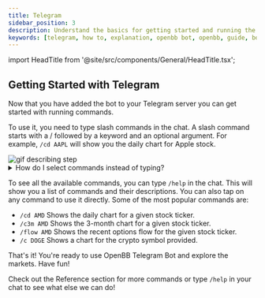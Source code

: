 ```yaml
---
title: Telegram
sidebar_position: 3
description: Understand the basics for getting started and running the OpenBB Boton Telegram.
keywords: [telegram, how to, explanation, openbb bot, openbb, guide, bot guide, commands, community]
---
```


import HeadTitle from '@site/src/components/General/HeadTitle.tsx';

<HeadTitle title="Telegram - Bot | OpenBB Docs" />

## Getting Started with Telegram

Now that you have added the bot to your Telegram server you can get started with running commands.

To use it, you need to type slash commands in the chat. A slash command starts with a / followed by a keyword and an optional argument. For example, ```/cd AAPL``` will show you the daily chart for Apple stock.

<div className="flex justify-center h-full w-[800px] rounded-r-[4px]">
  <img
    className="h-full object-cover"
    alt="gif describing step"
    src="https://openbb-assets.s3.amazonaws.com/docs/bot_docs/telegram-gif.gif"
  />
</div>

<details><summary>How do I select commands instead of typing?</summary>
If you are On mobile press and hold to select the command.

On desktop press ```tab``` to select the command.
</details>


To see all the available commands, you can type ```/help``` in the chat. This will show you a list of commands and their descriptions. You can also tap on any command to use it directly. Some of the most popular commands are:

- ```/cd AMD``` Shows the daily chart for a given stock ticker.
- ```/c3m AMD``` Shows the 3-month chart for a given stock ticker.
- ```/flow AMD``` Shows the recent options flow for the given stock ticker.
- ```/c DOGE``` Shows a chart for the crypto symbol provided.

That's it! You're ready to use OpenBB Telegram Bot and explore the markets. Have fun!

Check out the Reference section for more commands or type ```/help``` in your chat to see what else we can do!
